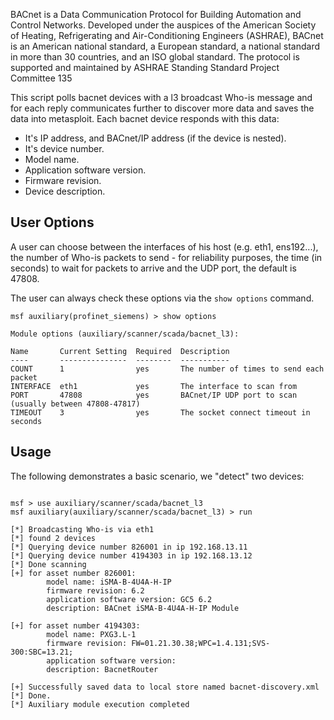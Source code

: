 BACnet is a Data Communication Protocol for Building Automation and Control Networks.
Developed under the auspices of the American Society of Heating,
 Refrigerating and Air-Conditioning Engineers (ASHRAE), BACnet is an American national standard,
 a European standard, a national standard in more than 30 countries, and an ISO global standard.
 The protocol is supported and maintained by ASHRAE Standing Standard Project Committee 135

This script polls bacnet devices with a l3 broadcast Who-is message
and for each reply communicates further to discover more data and saves the data into metasploit.
Each bacnet device responds with this data:
- It's IP address, and BACnet/IP address (if the device is nested).
- It's device number.
- Model name.
- Application software version.
- Firmware revision.
- Device description.

## User Options
A user can choose between the interfaces of his host (e.g. eth1, ens192...),
the number of Who-is packets to send - for reliability purposes, the time (in seconds) to wait for packets to arrive
and the UDP port, the default is 47808.

The user can always check these options via the ```show options``` command.

```
msf auxiliary(profinet_siemens) > show options

Module options (auxiliary/scanner/scada/bacnet_l3):

Name       Current Setting  Required  Description
----       ---------------  --------  -----------
COUNT      1                yes       The number of times to send each packet
INTERFACE  eth1             yes       The interface to scan from
PORT       47808            yes       BACnet/IP UDP port to scan (usually between 47808-47817)
TIMEOUT    3                yes       The socket connect timeout in seconds

```

## Usage

The following demonstrates a basic scenario, we "detect" two devices:

```

msf > use auxiliary/scanner/scada/bacnet_l3
msf auxiliary(auxiliary/scanner/scada/bacnet_l3) > run

[*] Broadcasting Who-is via eth1
[*] found 2 devices
[*] Querying device number 826001 in ip 192.168.13.11
[*] Querying device number 4194303 in ip 192.168.13.12
[*] Done scanning
[+] for asset number 826001:
        model name: iSMA-B-4U4A-H-IP
        firmware revision: 6.2
        application software version: GC5 6.2
        description: BACnet iSMA-B-4U4A-H-IP Module

[+] for asset number 4194303:
        model name: PXG3.L-1
        firmware revision: FW=01.21.30.38;WPC=1.4.131;SVS-300:SBC=13.21;
        application software version:
        description: BacnetRouter

[+] Successfully saved data to local store named bacnet-discovery.xml
[*] Done.
[*] Auxiliary module execution completed
```
